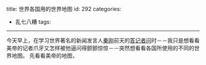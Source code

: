 title: 世界各国用的世界地图
id: 292
categories:
  - 乱七八糟
tags:
---

今天早上，在学习世界著名的新闻发言人[秦刚](http://www.mfa.gov.cn/chn/gxh/tyb/fyrbt/fyrjl/t445934.htm)前天的[答记者问](http://www.mfa.gov.cn/chn/gxh/tyb/fyrbt/jzhsl/t676374.htm)时－－我只是想看看美帝的记者爪牙又怎样被他逼问得颤颤惊惊－－突然想看看各国所使用的不同的世界地图。 先看看美帝的地图，